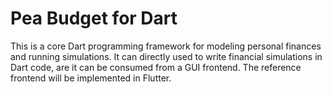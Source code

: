 # Pea Budget for Dart

This is a core Dart programming framework for modeling personal finances and
running simulations. It can directly used to write financial simulations in Dart
code, are it can be consumed from a GUI frontend. The reference frontend will be
implemented in Flutter.
